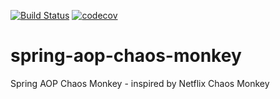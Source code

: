 [![Build Status](https://travis-ci.org/MrBW/spring-boot-chaos-monkey.svg?branch=master)](https://travis-ci.org/MrBW/spring-boot-chaos-monkey)
[![codecov](https://codecov.io/gh/MrBW/spring-boot-chaos-monkey/branch/master/graph/badge.svg)](https://codecov.io/gh/MrBW/spring-boot-chaos-monkey)
# spring-aop-chaos-monkey
Spring AOP Chaos Monkey - inspired by Netflix Chaos Monkey
